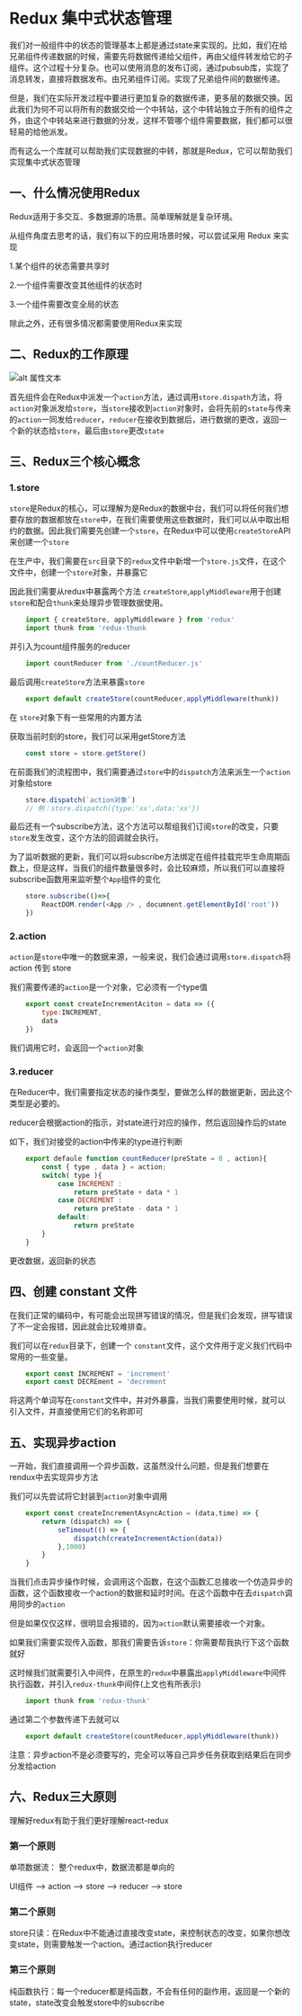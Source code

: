 # Redux 集中式状态管理

我们对一般组件中的状态的管理基本上都是通过state来实现的。比如，我们在给兄弟组件传递数据的时候，需要先将数据传递给父组件，再由父组件转发给它的子组件。这个过程十分复杂。也可以使用消息的发布订阅，通过pubsub库，实现了消息转发，直接将数据发布。由兄弟组件订阅。实现了兄弟组件间的数据传递。

但是，我们在实际开发过程中要进行更加复杂的数据传递，更多层的数据交换。因此我们为何不可以将所有的数据交给一个中转站，这个中转站独立于所有的组件之外，由这个中转站来进行数据的分发，这样不管哪个组件需要数据，我们都可以很轻易的给他派发。

而有这么一个库就可以帮助我们实现数据的中转，那就是Redux，它可以帮助我们实现集中式状态管理

## <p><p>

## 一、什么情况使用Redux
Redux适用于多交互、多数据源的场景。简单理解就是复杂环境。

从组件角度去思考的话，我们有以下的应用场景时候，可以尝试采用 Redux 来实现

1.某个组件的状态需要共享时 

2.一个组件需要改变其他组件的状态时

3.一个组件需要改变全局的状态

除此之外，还有很多情况都需要使用Redux来实现

## 二、Redux的工作原理
![alt 属性文本](./redux原理图.png)

首先组件会在Redux中派发一个`action`方法，通过调用`store.dispath`方法，将`action`对象派发给`store`，当`store`接收到`action`对象时，会将先前的`state`与传来的`action`一同发给`reducer`，`reducer`在接收到数据后，进行数据的更改，返回一个新的状态给`store`，最后由`store`更改`state`

## 三、Redux三个核心概念

### 1.store

`store`是Redux的核心，可以理解为是Redux的数据中台，我们可以将任何我们想要存放的数据都放在`store`中，在我们需要使用这些数据时，我们可以从中取出相约的数据。因此我们需要先创建一个`store`，在Redux中可以使用`createStore`API来创建一个`store`

在生产中，我们需要在`src`目录下的`redux`文件中新增一个`store.js`文件，在这个文件中，创建一个`store`对象，并暴露它

因此我们需要从redux中暴露两个方法 `createStore`,`applyMiddleware`用于创建`store`和配合`thunk`来处理异步管理数据使用。

```js
    import { createStore, applyMiddleware } from 'redux'
    import thunk from 'redux-thunk
```

并引入为count组件服务的reducer
```js
    import countReducer from './countReducer.js'
```

最后调用`createStore`方法来暴露`store`
```js
    export default createStore(countReducer,applyMiddleware(thunk))
``` 

在 `store`对象下有一些常用的内置方法

获取当前时刻的store，我们可以采用getStore方法
```js
    const store = store.getStore()
```
在前面我们的流程图中，我们需要通过`store`中的`dispatch`方法来派生一个`action`对象给store
```js
    store.dispatch(`action对象`)
    // 例：store.dispatch({type:'xx',data:'xx'})
```
最后还有一个subscribe方法，这个方法可以帮组我们订阅`store`的改变，只要`store`发生改变，这个方法的回调就会执行。

为了监听数据的更新，我们可以将subscribe方法绑定在组件挂载完毕生命周期函数上，但是这样，当我们的组件数量很多时，会比较麻烦，所以我们可以直接将subscribe函数用来监听整个`App`组件的变化
```js
    store.subscribe(()=>{
        ReactDOM.render(<App /> , documnent.getElementById('root'))
    })
```

### 2.action
`action`是`store`中唯一的数据来源，一般来说，我们会通过调用`store.dispatch`将 action 传到 store

我们需要传递的`action`是一个对象，它必须有一个type值
```js
    export const createIncrementAciton = data => ({
        type:INCREMENT,
        data
    })
```
我们调用它时，会返回一个`action`对象

### 3.reducer

在Reducer中，我们需要指定状态的操作类型，要做怎么样的数据更新，因此这个类型是必要的。

reducer会根据action的指示，对state进行对应的操作，然后返回操作后的state

如下，我们对接受的action中传来的type进行判断
```js
    export defaule function countReducer(preState = 0 , action){
        const { type , data } = action;
        switch( type ){
            case INCREMENT :
                return preState + data * 1
            case DECREMENT :
                return preState - data * 1
            default:
                return preState
        }
    }
```
更改数据，返回新的状态

## 四、创建 constant 文件

在我们正常的编码中，有可能会出现拼写错误的情况，但是我们会发现，拼写错误了不一定会报错，因此就会比较难排查。

我们可以在`redux`目录下，创建一个 `constant`文件，这个文件用于定义我们代码中常用的一些变量。

```js
    export const INCREMENT = 'increment'
    export const DECREment = 'decrement
```
将这两个单词写在`constant`文件中，并对外暴露，当我们需要使用时候，就可以引入文件，并直接使用它们的名称即可

## 五、实现异步action

一开始，我们直接调用一个异步函数，这虽然没什么问题，但是我们想要在rendux中去实现异步方法

我们可以先尝试将它封装到`action`对象中调用

```js
    export const createIncrementAsyncAction = (data,time) => {
        return (dispatch) => {
            seTimeout(() => {
                dispatch(createIncrementAction(data))
            },1000)
        }
    }
```

当我们点击异步操作时候，会调用这个函数，在这个函数汇总接收一个仿造异步的函数，这个函数接收一个action的数据和延时时间。在这个函数中在去`dispatch`调用同步的`action`

但是如果仅仅这样，很明显会报错的，因为`action`默认需要接收一个对象。

如果我们需要实现传入函数，那我们需要告诉`store`：你需要帮我执行下这个函数就好

这时候我们就需要引入中间件，在原生的`redux`中暴露出`applyMiddleware`中间件执行函数，并引入`redux-thunk`中间件(上文也有所表示)

```js
    import thunk from 'redux-thunk'
```

通过第二个参数传递下去就可以

```js
    export default createStore(countReducer,applyMiddleware(thunk))
```

注意：异步action不是必须要写的，完全可以等自己异步任务获取到结果后在同步分发给action

## 六、Redux三大原则

理解好redux有助于我们更好理解react-redux

### 第一个原则
单项数据流： 整个redux中，数据流都是单向的

UI组件 --> action --> store --> reducer --> store

### 第二个原则

store只读：在Redux中不能通过直接改变state，来控制状态的改变，如果你想改变state，则需要触发一个action。通过action执行reducer

### 第三个原则

纯函数执行：每一个reducer都是纯函数，不会有任何的副作用，返回是一个新的state，state改变会触发store中的subscribe


